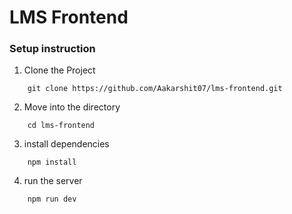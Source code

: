 # LMS Frontend

### Setup instruction

1. Clone the Project

```
    git clone https://github.com/Aakarshit07/lms-frontend.git
```
2. Move into the directory

```
    cd lms-frontend
```

3. install dependencies

```
    npm install
```

4. run the server

```
    npm run dev
```